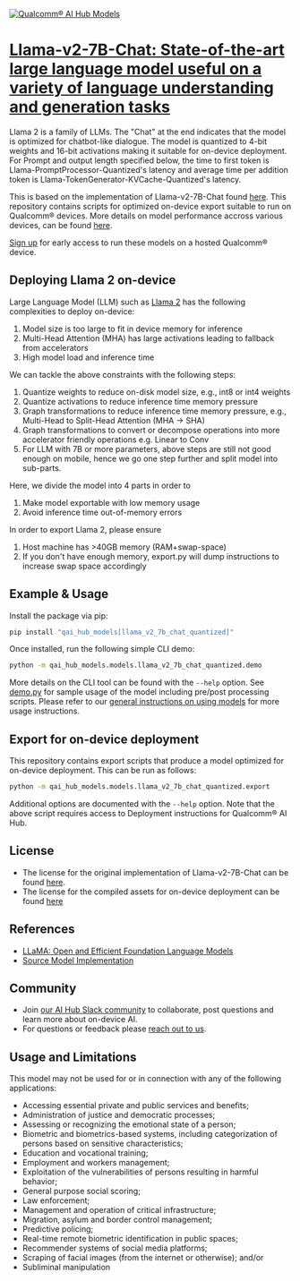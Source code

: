 [![Qualcomm® AI Hub Models](https://qaihub-public-assets.s3.us-west-2.amazonaws.com/qai-hub-models/quic-logo.jpg)](../../README.md)


# [Llama-v2-7B-Chat: State-of-the-art large language model useful on a variety of language understanding and generation tasks](https://aihub.qualcomm.com/models/llama_v2_7b_chat_quantized)

Llama 2 is a family of LLMs. The "Chat" at the end indicates that the model is optimized for chatbot-like dialogue. The model is quantized to 4-bit weights and 16-bit activations making it suitable for on-device deployment. For Prompt and output length specified below, the time to first token is Llama-PromptProcessor-Quantized's latency and average time per addition token is Llama-TokenGenerator-KVCache-Quantized's latency.

This is based on the implementation of Llama-v2-7B-Chat found
[here](https://huggingface.co/meta-llama/Llama-2-7b-chat-hf). This repository contains scripts for optimized on-device
export suitable to run on Qualcomm® devices. More details on model performance
accross various devices, can be found [here](https://aihub.qualcomm.com/models/llama_v2_7b_chat_quantized).

[Sign up](https://myaccount.qualcomm.com/signup) for early access to run these models on
a hosted Qualcomm® device.

## Deploying Llama 2 on-device

Large Language Model (LLM) such as [Llama 2](https://llama.meta.com/llama2/) has the following complexities to deploy on-device:
1. Model size is too large to fit in device memory for inference
2. Multi-Head Attention (MHA) has large activations leading to fallback from accelerators
3. High model load and inference time

We can tackle the above constraints with the following steps:
1. Quantize weights to reduce on-disk model size, e.g., int8 or int4 weights
2. Quantize activations to reduce inference time memory pressure
3. Graph transformations to reduce inference time memory pressure, e.g., Multi-Head to Split-Head Attention (MHA -> SHA)
4. Graph transformations to convert or decompose operations into more accelerator friendly operations e.g. Linear to Conv
5. For LLM with 7B or more parameters, above steps are still not good enough on mobile,
  hence we go one step further and split model into sub-parts.

Here, we divide the model into 4 parts in order to
1. Make model exportable with low memory usage
2. Avoid inference time out-of-memory errors

In order to export Llama 2, please ensure
1. Host machine has >40GB memory (RAM+swap-space)
2. If you don't have enough memory, export.py will dump instructions to increase swap space accordingly



## Example & Usage

Install the package via pip:
```bash
pip install "qai_hub_models[llama_v2_7b_chat_quantized]"
```


Once installed, run the following simple CLI demo:

```bash
python -m qai_hub_models.models.llama_v2_7b_chat_quantized.demo
```
More details on the CLI tool can be found with the `--help` option. See
[demo.py](demo.py) for sample usage of the model including pre/post processing
scripts. Please refer to our [general instructions on using
models](../../../#getting-started) for more usage instructions.

## Export for on-device deployment

This repository contains export scripts that produce a model optimized for
on-device deployment. This can be run as follows:

```bash
python -m qai_hub_models.models.llama_v2_7b_chat_quantized.export
```
Additional options are documented with the `--help` option. Note that the above
script requires access to Deployment instructions for Qualcomm® AI Hub.

## License
- The license for the original implementation of Llama-v2-7B-Chat can be found
  [here](https://github.com/facebookresearch/llama/blob/main/LICENSE).
- The license for the compiled assets for on-device deployment can be found [here]({deploy_license_url})

## References
* [LLaMA: Open and Efficient Foundation Language Models](https://arxiv.org/abs/2302.13971)
* [Source Model Implementation](https://huggingface.co/meta-llama/Llama-2-7b-chat-hf)

## Community
* Join [our AI Hub Slack community](https://qualcomm-ai-hub.slack.com/join/shared_invite/zt-2d5zsmas3-Sj0Q9TzslueCjS31eXG2UA#/shared-invite/email) to collaborate, post questions and learn more about on-device AI.
* For questions or feedback please [reach out to us](mailto:ai-hub-support@qti.qualcomm.com).


## Usage and Limitations

This model may not be used for or in connection with any of the following applications:

- Accessing essential private and public services and benefits;
- Administration of justice and democratic processes;
- Assessing or recognizing the emotional state of a person;
- Biometric and biometrics-based systems, including categorization of persons based on sensitive characteristics;
- Education and vocational training;
- Employment and workers management;
- Exploitation of the vulnerabilities of persons resulting in harmful behavior;
- General purpose social scoring;
- Law enforcement;
- Management and operation of critical infrastructure;
- Migration, asylum and border control management;
- Predictive policing;
- Real-time remote biometric identification in public spaces;
- Recommender systems of social media platforms;
- Scraping of facial images (from the internet or otherwise); and/or
- Subliminal manipulation


